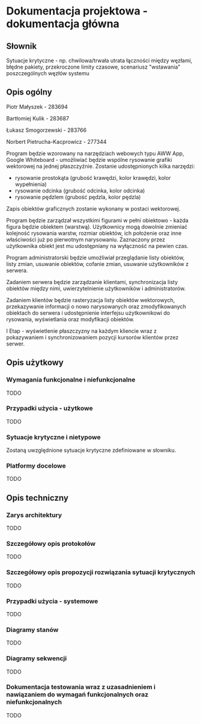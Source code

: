 # Dokumentacja projektowa - dokumentacja główna

## Słownik

Sytuacje krytyczne - np. chwilowa/trwała utrata łączności między
węzłami, błędne pakiety, przekroczone limity czasowe,
scenariusz "wstawania" poszczególnych węzłów systemu

## Opis ogólny

Piotr Małyszek - 283694

Bartłomiej Kulik - 283687

Łukasz Smogorzewski - 283766

Norbert Pietrucha-Kacprowicz - 277344

Program będzie wzorowany na narzędziach webowych typu AWW App,
Google Whiteboard - umożliwiać będzie wspólne rysowanie grafiki wektorowej na
jednej płaszczyźnie. Zostanie udostępnionych kilka narzędzi:

- rysowanie prostokąta (grubość krawędzi, kolor krawędzi, kolor wypełnienia)
- rysowanie odcinka (grubość odcinka, kolor odcinka)
- rysowanie pędzlem (grubość pędzla, kolor pędzla)

Zapis obiektów graficznych zostanie wykonany w postaci wektorowej.

Program będzie zarządzał wszystkimi figurami w pełni obiektowo -
każda figura będzie obiektem (warstwą). Użytkownicy mogą dowolnie
zmieniać kolejność rysowania warstw, rozmiar obiektów, ich położenie
oraz inne właściwości już po pierwotnym narysowaniu. Zaznaczony przez
użytkownika obiekt jest mu udostępniany na wyłączność na pewien czas.

Program administratorski będzie umożliwiał przeglądanie listy obiektów,
listy zmian, usuwanie obiektów, cofanie zmian, usuwanie użytkowników z serwera.

Zadaniem serwera będzie zarządzanie klientami, synchronizacja listy obiektów
między nimi, uwierzytelnienie użytkowników i administratorów.

Zadaniem klientów będzie rasteryzacja listy obiektów wektorowych,
przekazywanie informacji o nowo narysowanych oraz zmodyfikowanych
obiektach do serwera i udostępnienie interfejsu użytkownikowi
do rysowania, wyświetlania oraz modyfikacji obiektów.

I Etap - wyświetlenie płaszczyzny na każdym kliencie wraz z pokazywaniem 
i synchronizowaniem pozycji kursorów klientów przez serwer.

## Opis użytkowy

### Wymagania funkcjonalne i niefunkcjonalne

TODO

### Przypadki użycia - użytkowe

TODO

### Sytuacje krytyczne i nietypowe

Zostaną uwzględnione sytuacje krytyczne zdefiniowane w słowniku.

### Platformy docelowe

TODO

## Opis techniczny

### Zarys architektury

TODO

### Szczegółowy opis protokołów

TODO

### Szczegółowy opis propozycji rozwiązania sytuacji krytycznych

TODO

### Przypadki użycia - systemowe

TODO

### Diagramy stanów

TODO

### Diagramy sekwencji

TODO

### Dokumentacja testowania wraz z uzasadnieniem i nawiązaniem do wymagań funkcjonalnych oraz niefunkcjonalnych

TODO